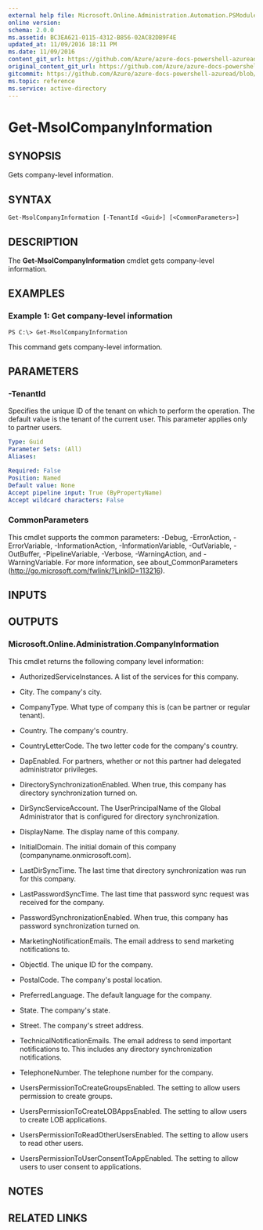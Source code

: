 ```yaml
---
external help file: Microsoft.Online.Administration.Automation.PSModule.dll-Help.xml
online version:
schema: 2.0.0
ms.assetid: BC3EA621-0115-4312-B856-02AC82DB9F4E
updated_at: 11/09/2016 18:11 PM
ms.date: 11/09/2016
content_git_url: https://github.com/Azure/azure-docs-powershell-azuread/blob/master/Azure%20AD%20Cmdlets/MSOnline/v1/Get-MsolCompanyInformation.md
original_content_git_url: https://github.com/Azure/azure-docs-powershell-azuread/blob/master/Azure%20AD%20Cmdlets/MSOnline/v1/Get-MsolCompanyInformation.md
gitcommit: https://github.com/Azure/azure-docs-powershell-azuread/blob/7986fb4880d0ee292c289166871e4b25df1ad4b8
ms.topic: reference
ms.service: active-directory
---
```


# Get-MsolCompanyInformation

## SYNOPSIS
Gets company-level information.

## SYNTAX

```
Get-MsolCompanyInformation [-TenantId <Guid>] [<CommonParameters>]
```

## DESCRIPTION
The **Get-MsolCompanyInformation** cmdlet gets company-level information.

## EXAMPLES

### Example 1: Get company-level information
```
PS C:\> Get-MsolCompanyInformation
```

This command gets company-level information.

## PARAMETERS

### -TenantId
Specifies the unique ID of the tenant on which to perform the operation.
The default value is the tenant of the current user.
This parameter applies only to partner users.

```yaml
Type: Guid
Parameter Sets: (All)
Aliases:

Required: False
Position: Named
Default value: None
Accept pipeline input: True (ByPropertyName)
Accept wildcard characters: False
```

### CommonParameters
This cmdlet supports the common parameters: -Debug, -ErrorAction, -ErrorVariable, -InformationAction, -InformationVariable, -OutVariable, -OutBuffer, -PipelineVariable, -Verbose, -WarningAction, and -WarningVariable. For more information, see about_CommonParameters (http://go.microsoft.com/fwlink/?LinkID=113216).

## INPUTS

## OUTPUTS

### Microsoft.Online.Administration.CompanyInformation
This cmdlet returns the following company level information:

* AuthorizedServiceInstances. A list of the services for this company.

* City. The company's city.

* CompanyType. What type of company this is (can be partner or regular tenant).

* Country. The company's country.

* CountryLetterCode. The two letter code for the company's country.

* DapEnabled. For partners, whether or not this partner had delegated administrator privileges.

* DirectorySynchronizationEnabled. When true, this company has directory synchronization turned on.

* DirSyncServiceAccount. The UserPrincipalName of the Global Administrator that is configured for directory synchronization.

* DisplayName. The display name of this company.

* InitialDomain. The initial domain of this company (companyname.onmicrosoft.com).

* LastDirSyncTime. The last time that directory synchronization was run for this company.

* LastPasswordSyncTime. The last time that password sync request was received for the company.

* PasswordSynchronizationEnabled. When true, this company has password synchronization turned on.

* MarketingNotificationEmails. The email address to send marketing notifications to.

* ObjectId. The unique ID for the company.

* PostalCode. The company's postal location.

* PreferredLanguage. The default language for the company.

* State. The company's state.

* Street. The company's street address.

* TechnicalNotificationEmails. The email address to send important notifications to.
This includes any directory synchronization notifications.

* TelephoneNumber. The telephone number for the company.

* UsersPermissionToCreateGroupsEnabled. The setting to allow users permission to create groups.

* UsersPermissionToCreateLOBAppsEnabled. The setting to allow users to create LOB applications.

* UsersPermissionToReadOtherUsersEnabled. The setting to allow users to read other users.

* UsersPermissionToUserConsentToAppEnabled. The setting to allow users to user consent to applications.

## NOTES

## RELATED LINKS
